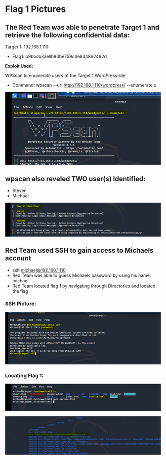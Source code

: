 # Flag 1 Pictures

## The Red Team was able to penetrate Target 1 and retrieve the following confidential data:

Target 1: 192.168.1.110

* Flag1: b9bbcb33ellb80be759c4e844862482d

**Exploit Used:**

WPScan to enumerate users of the Target 1 WordPress site

* Command: wpscan --url http://192.168.1.110/wordpress/ --enumerate u

![pic](wp.PNG)

## wpscan also reveled TWO user(s) Identified:

* Steven
* Michael

![pic](wp1.PNG) 

## Red Team used SSH to gain access to Michaels account

* ssh michael@192.168.1.110 
* Red Team was able to guess Michaels password by using his name: michael
* Red Team located flag 1 by navigating through Directories and located the flag 

### SSH Picture:

![pic](2.PNG) 

### Locating Flag 1:

![pic](f3.PNG)

![pic](f1.PNG)






 







